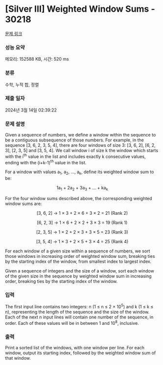 # [Silver III] Weighted Window Sums - 30218 

[문제 링크](https://www.acmicpc.net/problem/30218) 

### 성능 요약

메모리: 152588 KB, 시간: 520 ms

### 분류

수학, 누적 합, 정렬

### 제출 일자

2024년 3월 14일 02:39:22

### 문제 설명

<p>Given a sequence of numbers, we define a window within the sequence to be a contiguous subsequence of those numbers. For example, in the sequence [3, 6, 2, 3, 5, 4], there are four windows of size 3: [3, 6, 2], [6, 2, 3], [2, 3, 5] and [3, 5, 4]. We call window i of size k the window which starts with the i<sup>th</sup> value in the list and includes exactly k consecutive values, ending with the (i+k-1)<sup>th</sup> value in the list.</p>

<p>For a window with values a<sub>1</sub>, a<sub>2</sub>, …, a<sub>k</sub>, define its weighted window sum to be:</p>

<p style="text-align: center;">1a<sub>1</sub> + 2a<sub>2</sub> + 3a<sub>3</sub> + … + ka<sub>k</sub></p>

<p>For the four window sums described above, the corresponding weighted window sums are:</p>

<p style="text-align: center;">[3, 6, 2] → 1 × 3 + 2 × 6 + 3 × 2 = 21 (Rank 2)</p>

<p style="text-align: center;">[6, 2, 3] → 1 × 6 + 2 × 2 + 3 × 3 = 19 (Rank 1)</p>

<p style="text-align: center;">[2, 3, 5] → 1 × 2 + 2 × 3 + 3 × 5 = 23 (Rank 3)</p>

<p style="text-align: center;">[3, 5, 4] → 1 × 3 + 2 × 5 + 3 × 4 = 25 (Rank 4)</p>

<p>For each window of a given size within a sequence of numbers, we sort those windows in increasing order of weighted window sum, breaking ties by the starting index of the window, from smallest index to largest index.</p>

<p>Given a sequence of integers and the size of a window, sort each window of the given size in the sequence by weighted window sum in increasing order, breaking ties by the starting index of the window.</p>

### 입력 

 <p>The first input line contains two integers: n (1 ≤ n ≤ 2 × 10<sup>5</sup>) and k (1 ≤ k ≤ n), representing the length of the sequence and the size of the window. Each of the next n input lines will contain one number of the sequence, in order. Each of these values will be in between 1 and 10<sup>8</sup>, inclusive.</p>

### 출력 

 <p>Print a sorted list of the windows, with one window per line. For each window, output its starting index, followed by the weighted window sum of that window.</p>

